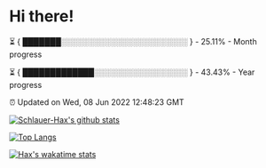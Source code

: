 # Hi there!

⏳ { ███████░░░░░░░░░░░░░░░░░░░░░░░ } - 25.11% - Month progress

⏳ { █████████████░░░░░░░░░░░░░░░░░ } - 43.43% - Year progress

⏰ Updated on Wed, 08 Jun 2022 12:48:23 GMT


[![Schlauer-Hax's github stats](https://github-readme-stats.vercel.app/api?username=Schlauer-Hax&show_icons=true&theme=dark&count_private=true)](https://github.com/Schlauer-Hax)


[![Top Langs](https://github-readme-stats.vercel.app/api/top-langs/?username=Schlauer-Hax&layout=compact&theme=dark)](https://github.com/Schlauer-Hax?tab=repositories)


[![Hax's wakatime stats](https://github-readme-stats.vercel.app/api/wakatime?username=Hax&theme=dark)](https://wakatime.com/@Hax)

